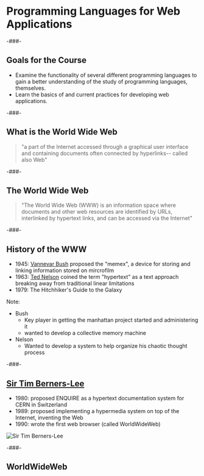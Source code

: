 # Programming Languages for Web Applications

-###-

## Goals for the Course

* Examine the functionality of several <span class="fragment highlight-green">different programming languages</span> to gain a better understanding of the study of programming languages, themselves.
* Learn the basics of and current practices for developing <span class="fragment highlight-green">web applications</span>.

-###-

## What is the World Wide Web

> "a part of the Internet accessed through a graphical user interface and containing documents often connected by hyperlinks-- called also Web" <!-- .element: class="fragment highlight-red grow" -->

-###-

## The World Wide Web

> "The World Wide Web (WWW) is an information space where documents and other web resources are identified by URLs, interlinked by hypertext links, and can be accessed via the Internet"

-###-

## History of the WWW

<!-- .slide: class="element-bkg" -->
<!-- .slide: data-background-image="https://images4.alphacoders.com/550/thumb-1920-55008.jpg" -->

* 1945: [Vannevar Bush](https://en.wikipedia.org/wiki/Vannevar_Bush) proposed the "memex", a device for storing and linking information stored on mircrofilm
* 1963: [Ted Nelson](https://en.wikipedia.org/wiki/Ted_Nelson) coined the term "hypertext" as a text approach breaking away from traditional linear limitations
* 1979: The Hitchhiker's Guide to the Galaxy

Note:

* Bush
    * Key player in getting the manhattan project started and administering it
    * wanted to develop a collective memory machine
* Nelson
    * Wanted to develop a system to help organize his chaotic thought process

-###-

## [Sir Tim Berners-Lee](https://www.w3.org/People/Berners-Lee/)

* 1980: proposed ENQUIRE as a hypertext documentation system for CERN in Switzerland
* 1989: proposed implementing a hypermedia system on top of the Internet, inventing the Web
* 1990: wrote the first web browser (called WorldWideWeb)

<!-- .element: class="column-left" style="font-size:0.8em;"-->

![Sir Tim Berners-Lee](images/overview/Sir_Tim_Berners-Lee.jpg)
<!-- .element: class="column-right" -->

-###-

## WorldWideWeb

<!-- .slide: class="element-bkg" -->
<!-- .slide: data-background-image="images/overview/worldwideweb-app.jpeg" -->
